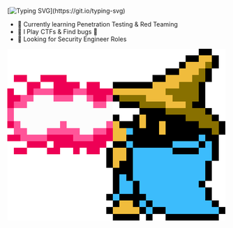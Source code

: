 [![Typing SVG](https://readme-typing-svg.demolab.com?font=Fira+Code&pause=1000&color=F7224B&random=false&width=435&lines=Hey+What's+Going+On?)](https://git.io/typing-svg)



-  🔭 Currently learning Penetration Testing & Red Teaming
-  🌱 I Play CTFs & Find bugs 🐛 
-  🥝 Looking for Security Engineer Roles

![](ff.gif)
